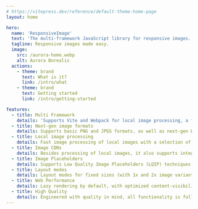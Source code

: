 ```yaml
---
# https://vitepress.dev/reference/default-theme-home-page
layout: home

hero:
  name: 'ResponsiveImage'
  text: 'The multi-framework JavaScript library for responsive images.'
  tagline: Responsive images made easy.
  image:
    src: /aurora-home.webp
    alt: Aurora Borealis
  actions:
    - theme: brand
      text: What is it?
      link: /intro/what
    - theme: brand
      text: Getting started
      link: /intro/getting-started

features:
  - title: Multi Framework
    details: 'Supports Vite and Webpack for local image processing, a framework-agnostic core and components for multiple frontend frameworks: Ember, Solid, Svelte and a universal web component.'
  - title: Next-gen image formats
    details: Supports basic PNG and JPEG formats, as well as next-gen WebP and AVIF, for increased performance with optimal image quality at small file sizes.
  - title: Local image processing
    details: Fast image processing of local images with a selection of optionally applyable filters and effects, using the popular sharp library.
  - title: Image CDNs
    details: Besides processing of local images, it also supports integrating remote images from <b>image CDNs</b> like Cloudinary or imgix using a versatile image provider abstraction
  - title: Image Placeholders
    details: Supports Low Quality Image Placeholders (LQIP) techniques to show a preview while loading, using different strategies like a blurry low-res image, BlurHash or a simple dominant color.
  - title: Layout modes
    details: Layout modes for fixed sizes (with 1x and 2x image variants) as well as responsive layouts (srcset with optimized image sizes across all devices).
  - title: Web Performance
    details: Lazy rendering by default, with optimized content-visibility and decoding settings and optimized markup, to prevent CLS (Cumulative Layout Shift), a core Web Vital and Lighthouse metric.
  - title: High Quality
    details: Engineered with quality in mind, all functionality is fully tested (unit and integration tests), packages ship with native TypeScript types.
---
```

